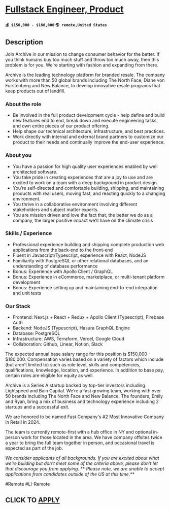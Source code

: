 # [Fullstack Engineer, Product](https://www.remotewlb.com/apply/fullstack-engineer-product)  
###  
#### `💰 $150,000 - $180,000` `🌎 remote,United States`  

## Description

Join Archive in our mission to change consumer behavior for the better. If you think humans buy too much stuff and throw too much away, then this problem is for you. We’re starting with fashion and expanding from there.

  

Archive is the leading technology platform for branded resale. The company works with more than 50 global brands including The North Face, Diane von Furstenberg and New Balance, to develop innovative resale programs that keep products out of landfill.

  

  

### About the role

* Be involved in the full product development cycle - help define and build new features end to end, break down and execute engineering tasks, and own entire pieces of our product offering.
* Help shape our technical architecture, infrastructure, and best practices.
* Work directly with internal and external brand partners to customize our product to their needs and continually improve the end-user experience.

  

### About you

* You have a passion for high quality user experiences enabled by well architected software.
* You take pride in creating experiences that are a joy to use and are excited to work on a team with a deep background in product design.
* You’re self-directed and comfortable building, shipping, and maintaining products with real users, moving fast, and reacting quickly to a changing environment.
* You thrive in a collaborative environment involving different stakeholders and subject matter experts.
* You are mission driven and love the fact that, the better we do as a company, the larger positive impact we'll have on the climate crisis

  

### Skills / Experience

* Professional experience building and shipping complete production web applications from the back-end to the front-end
* Fluent in Javascript/Typescript, experience with React, NodeJS
* Familiarity with PostgreSQL or other relational databases, and an understanding of database performance
* Bonus: Experience with Apollo Client / GraphQL
* Bonus: Experience in eCommerce, marketplace, or multi-tenant platform development
* Bonus: Experience setting up and maintaining end-to-end integration and unit tests

  

### Our Stack

* Frontend: Next.js + React + Redux + Apollo Client (Typescript), Firebase Auth
* Backend: NodeJS (Typescript), Hasura GraphQL Engine
* Database: PostgreSQL
* Infrastructure: AWS, Terraform, Vercel, Google Cloud
* Collaboration: Github, Linear, Notion, Slack

  

The expected annual base salary range for this position is $150,000 - $180,000. Compensation varies based on a variety of factors which include (but aren’t limited to) such as role level, skills and competencies, qualifications, knowledge, location, and experience. In addition to base pay, certain roles are eligible for equity as well.

  

Archive is a Series A startup backed by top-tier investors including Lightspeed and Bain Capital. We’re a fast growing team, working with over 50 brands including The North Face and New Balance. The founders, Emily and Ryan, bring a mix of business and technology experience including 2 startups and a successful exit.

  

We are honored to be named Fast Company's #2 Most Innovative Company in Retail in 2024.

  

The team is currently remote-first with a hub office in NY and optional in-person work for those located in the area. We have company offsites twice a year to bring the full team together in person, and occasional travel is expected as part of the job.

  

 _We consider applicants of all backgrounds. If you are excited about what we’re building but don't meet some of the criteria above, please don’t let that discourage you from applying._ ** _Please note, we are unable to accept applications from candidates outside of the US at this time._**

  

#Remote #LI-Remote

  
## CLICK TO [APPLY](https://www.remotewlb.com/apply/fullstack-engineer-product)

